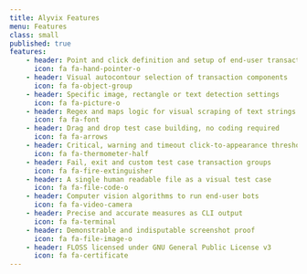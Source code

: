 ```yaml
---
title: Alyvix Features
menu: Features
class: small
published: true
features:
    - header: Point and click definition and setup of end-user transactions
      icon: fa fa-hand-pointer-o
    - header: Visual autocontour selection of transaction components
      icon: fa fa-object-group
    - header: Specific image, rectangle or text detection settings
      icon: fa fa-picture-o
    - header: Regex and maps logic for visual scraping of text strings
      icon: fa fa-font
    - header: Drag and drop test case building, no coding required
      icon: fa fa-arrows
    - header: Critical, warning and timeout click-to-appearance thresholds
      icon: fa fa-thermometer-half
    - header: Fail, exit and custom test case transaction groups
      icon: fa fa-fire-extinguisher
    - header: A single human readable file as a visual test case
      icon: fa fa-file-code-o
    - header: Computer vision algorithms to run end-user bots
      icon: fa fa-video-camera
    - header: Precise and accurate measures as CLI output
      icon: fa fa-terminal
    - header: Demonstrable and indisputable screenshot proof
      icon: fa fa-file-image-o
    - header: FLOSS licensed under GNU General Public License v3
      icon: fa fa-certificate
---
```

